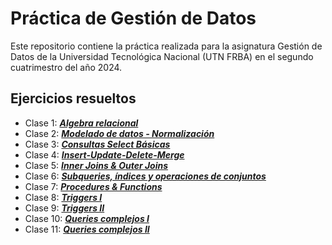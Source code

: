 # Práctica de Gestión de Datos
Este repositorio contiene la práctica realizada para la asignatura Gestión de Datos de la Universidad Tecnológica Nacional (UTN FRBA) en el segundo cuatrimestro del año 2024.

## Ejercicios resueltos
- Clase 1: [***Algebra relacional***](<practicas-resueltas/practica-clase-01.md>)
- Clase 2: [***Modelado de datos - Normalización***](<practicas-resueltas/practica-clase-02.puml>)
- Clase 3: [***Consultas Select Básicas***](<practicas-resueltas/practica-clase-03.md>)
- Clase 4: [***Insert-Update-Delete-Merge***](<practicas-resueltas/practica-clase-04.md>)
- Clase 5: [***Inner Joins & Outer Joins***](<practicas-resueltas/practica-clase-05.md>)
- Clase 6: [***Subqueries, índices y operaciones de conjuntos***](<practicas-resueltas/practica-clase-06.md>)
- Clase 7: [***Procedures & Functions***](<practicas-resueltas/practica-clase-07.md>)
- Clase 8: [***Triggers I***](<practicas-resueltas/practica-clase-08.md>)
- Clase 9: [***Triggers II***](<practicas-resueltas/practica-clase-09.md>)
- Clase 10: [***Queries complejos I***](<practicas-resueltas/practica-clase-10.md>)
- Clase 11: [***Queries complejos II***](<practicas-resueltas/practica-clase-11.md>)
